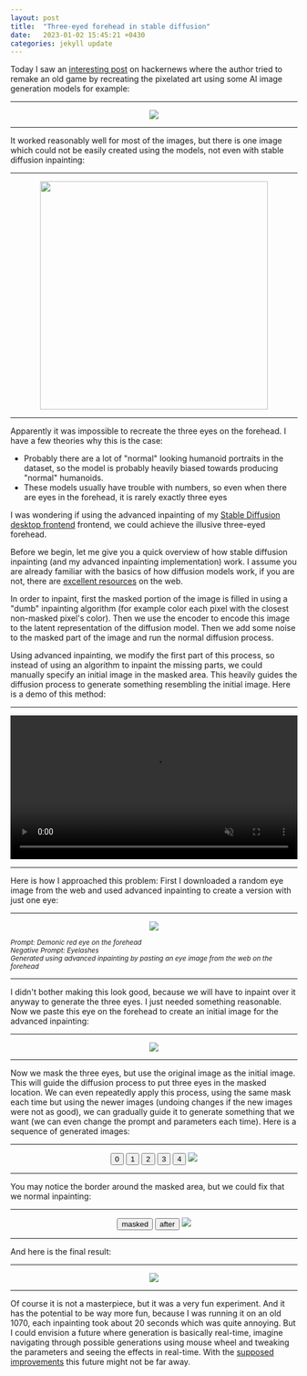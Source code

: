 ```yaml
---
layout: post
title:  "Three-eyed forehead in stable diffusion"
date:   2023-01-02 15:45:21 +0430
categories: jekyll update
---
```


<script type="text/javascript">

function onClickGenerator(elemId, path){
    let elem = document.getElementById(elemId);
    elem.src = path;
}

</script>

Today I saw an [interesting post](https://jalammar.github.io/ai-image-generation-tools/) on hackernews where the author tried to remake an old game by recreating the pixelated art using some AI image generation models for example:

<hr/>
<p align="center" >
  <img src="/images/2023-01-02-three-eyes/comparison.png" />
</p>
<hr/>
<p></p>

It worked reasonably well for most of the images, but there is one image which could not be easily created using the models, not even with stable diffusion inpainting:
<hr/>
<p align="center" >
  <img width="400px" src="/images/2023-01-02-three-eyes/nemesis.png" />
</p>
<hr/>
<p></p>

Apparently it was impossible to recreate the three eyes on the forehead. I have a few theories why this is the case:

* Probably there are a lot of "normal" looking humanoid portraits in the dataset, so the model is probably heavily biased towards producing "normal" humanoids.
* These models usually have trouble with numbers, so even when there are eyes in the forehead, it is rarely exactly three eyes

I was wondering if using the advanced inpainting of my [Stable Diffusion desktop frontend](https://github.com/ahrm/UnstableFusion#how-to-use-advanced-inpainting) frontend, we could achieve the illusive three-eyed forehead.

Before we begin, let me give you a quick overview of how stable diffusion inpainting (and my advanced inpainting implementation) work. I assume you are already familiar with the basics of how diffusion models work, if you are not, there are [excellent resources](https://stable-diffusion-art.com/how-stable-diffusion-work/) on the web.

In order to inpaint, first the masked portion of the image is filled in using a "dumb" inpainting algorithm (for example color each pixel with the closest non-masked pixel's color). Then we use the encoder to encode this image to the latent representation of the diffusion model. Then we add some noise to the masked part of the image and run the normal diffusion process.

Using advanced inpainting, we modify the first part of this process, so instead of using an algorithm to inpaint the missing parts, we could manually specify an initial image in the masked area. This heavily guides the diffusion process to generate something resembling the initial image. Here is a demo of this method:

<hr/>
<video muted controls width="100%">
    <source src="/images/2023-01-02-three-eyes/inpainting.mp4" type="video/mp4">
</video>
<hr/>
<p></p>

Here is how I approached this problem:
First I downloaded a random eye image from the web and used advanced inpainting to create a version with just one eye:


<hr/>
<p align="center" >
  <img src="/images/2023-01-02-three-eyes/one-eye.png" />
</p>
<div><small><i>Prompt: Demonic red eye on the forehead</i></small><div>
<div><small><i>Negative Prompt: Eyelashes</i></small><div>
<div><small><i>Generated using advanced inpainting by pasting an eye image from the web on the forehead</i></small><div>
<hr/>
<p></p>

I didn't bother making this look good, because we will have to inpaint over it anyway to generate the three eyes. I just needed something reasonable. Now we paste this eye on the forehead to create an initial image for the advanced inpainting:

<hr/>
<p align="center" >
  <img src="/images/2023-01-02-three-eyes/initial.png" />
</p>
<hr/>
<p></p>

Now we mask the three eyes, but use the original image as the initial image. This will guide the diffusion process to put three eyes in the masked location. We can even repeatedly apply this process, using the same mask each time but using the newer images (undoing changes if the new images were not as good), we can gradually guide it to generate something that we want (we can even change the prompt and parameters each time). Here is a sequence of generated images:


<hr/>
<p align="center" >
  <button onClick="onClickGenerator('seq', '/images/2023-01-02-three-eyes/initial.png')">0</button>
  <button onClick="onClickGenerator('seq', '/images/2023-01-02-three-eyes/1.png')">1</button>
  <button onClick="onClickGenerator('seq', '/images/2023-01-02-three-eyes/2.png')">2</button>
  <button onClick="onClickGenerator('seq', '/images/2023-01-02-three-eyes/3.png')">3</button>
  <button onClick="onClickGenerator('seq', '/images/2023-01-02-three-eyes/4.png')">4</button>
  <img id="seq" src="/images/2023-01-02-three-eyes/initial.png" />
</p>
<hr/>
<p></p>

You may notice the border around the masked area, but we could fix that we normal inpainting:


<hr/>
<p align="center" >
  <button onClick="onClickGenerator('mask', '/images/2023-01-02-three-eyes/masked.png')">masked</button>
  <button onClick="onClickGenerator('mask', '/images/2023-01-02-three-eyes/after.png')">after</button>
  <img id="mask" src="/images/2023-01-02-three-eyes/masked.png" />
</p>
<hr/>

And here is the final result:
<hr/>
<p align="center" >
  <img id="mask" src="/images/2023-01-02-three-eyes/after.png" />
</p>
<hr/>

Of course it is not a masterpiece, but it was a very fun experiment. And it has the potential to be way more fun, because I was running it on an old 1070, each inpainting took about 20 seconds which was quite annoying. But I could envision a future where generation is basically real-time, imagine navigating through possible generations using mouse wheel and tweaking the parameters and seeing the effects in real-time. With the [supposed improvements](https://twitter.com/emostaque/status/1598131202044866560) this future might not be far away.

<p></p>